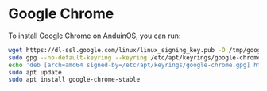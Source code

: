 # Google Chrome

To install Google Chrome on AnduinOS, you can run:

```bash
wget https://dl-ssl.google.com/linux/linux_signing_key.pub -O /tmp/google.pub
sudo gpg --no-default-keyring --keyring /etc/apt/keyrings/google-chrome.gpg --import /tmp/google.pub
echo 'deb [arch=amd64 signed-by=/etc/apt/keyrings/google-chrome.gpg] http://dl.google.com/linux/chrome/deb/ stable main' | sudo tee /etc/apt/sources.list.d/google-chrome.list
sudo apt update
sudo apt install google-chrome-stable
```
